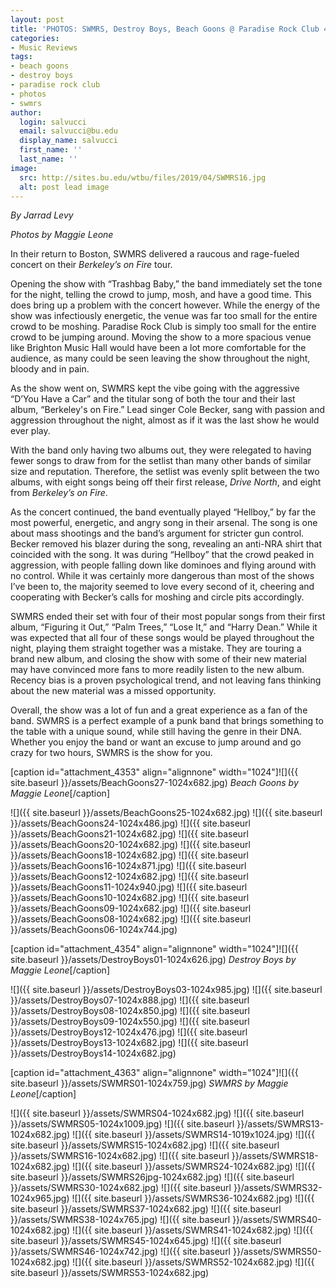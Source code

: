 ```yaml
---
layout: post
title: 'PHOTOS: SWMRS, Destroy Boys, Beach Goons @ Paradise Rock Club 4/12'
categories:
- Music Reviews
tags:
- beach goons
- destroy boys
- paradise rock club
- photos
- swmrs
author:
  login: salvucci
  email: salvucci@bu.edu
  display_name: salvucci
  first_name: ''
  last_name: ''
image:
  src: http://sites.bu.edu/wtbu/files/2019/04/SWMRS16.jpg
  alt: post lead image
---
```


_By Jarrad Levy_

_Photos by Maggie Leone_

In their return to Boston, SWMRS delivered a raucous and rage-fueled concert on their _Berkeley’s on Fire_ tour.

Opening the show with “Trashbag Baby,” the band immediately set the tone for the night, telling the crowd to jump, mosh, and have a good time. This does bring up a problem with the concert however. While the energy of the show was infectiously energetic, the venue was far too small for the entire crowd to be moshing. Paradise Rock Club is simply too small for the entire crowd to be jumping around. Moving the show to a more spacious venue like Brighton Music Hall would have been a lot more comfortable for the audience, as many could be seen leaving the show throughout the night, bloody and in pain.

As the show went on, SWMRS kept the vibe going with the aggressive “D’You Have a Car” and the titular song of both the tour and their last album, “Berkeley's on Fire.” Lead singer Cole Becker, sang with passion and aggression throughout the night, almost as if it was the last show he would ever play.

With the band only having two albums out, they were relegated to having fewer songs to draw from for the setlist than many other bands of similar size and reputation. Therefore, the setlist was evenly split between the two albums, with eight songs being off their first release, _Drive North_, and eight from _Berkeley’s on Fire_.

As the concert continued, the band eventually played “Hellboy,” by far the most powerful, energetic, and angry song in their arsenal. The song is one about mass shootings and the band’s argument for stricter gun control. Becker removed his blazer during the song, revealing an anti-NRA shirt that coincided with the song. It was during “Hellboy” that the crowd peaked in aggression, with people falling down like dominoes and flying around with no control. While it was certainly more dangerous than most of the shows I’ve been to, the majority seemed to love every second of it, cheering and cooperating with Becker’s calls for moshing and circle pits accordingly.

SWMRS ended their set with four of their most popular songs from their first album, “Figuring it Out,” “Palm Trees,” “Lose It,” and “Harry Dean.” While it was expected that all four of these songs would be played throughout the night, playing them straight together was a mistake. They are touring a brand new album, and closing the show with some of their new material may have convinced more fans to more readily listen to the new album. Recency bias is a proven psychological trend, and not leaving fans thinking about the new material was a missed opportunity.

Overall, the show was a lot of fun and a great experience as a fan of the band. SWMRS is a perfect example of a punk band that brings something to the table with a unique sound, while still having the genre in their DNA. Whether you enjoy the band or want an excuse to jump around and go crazy for two hours, SWMRS is the show for you.

\[caption id="attachment\_4353" align="alignnone" width="1024"\]![]({{ site.baseurl }}/assets/BeachGoons27-1024x682.jpg) _Beach Goons by Maggie Leone_\[/caption\]

![]({{ site.baseurl }}/assets/BeachGoons25-1024x682.jpg) ![]({{ site.baseurl }}/assets/BeachGoons24-1024x486.jpg) ![]({{ site.baseurl }}/assets/BeachGoons21-1024x682.jpg) ![]({{ site.baseurl }}/assets/BeachGoons20-1024x682.jpg) ![]({{ site.baseurl }}/assets/BeachGoons18-1024x682.jpg) ![]({{ site.baseurl }}/assets/BeachGoons16-1024x871.jpg) ![]({{ site.baseurl }}/assets/BeachGoons12-1024x682.jpg) ![]({{ site.baseurl }}/assets/BeachGoons11-1024x940.jpg) ![]({{ site.baseurl }}/assets/BeachGoons10-1024x682.jpg) ![]({{ site.baseurl }}/assets/BeachGoons09-1024x682.jpg) ![]({{ site.baseurl }}/assets/BeachGoons08-1024x682.jpg) ![]({{ site.baseurl }}/assets/BeachGoons06-1024x744.jpg)

\[caption id="attachment\_4354" align="alignnone" width="1024"\]![]({{ site.baseurl }}/assets/DestroyBoys01-1024x626.jpg) _Destroy Boys by Maggie Leone_\[/caption\]

![]({{ site.baseurl }}/assets/DestroyBoys03-1024x985.jpg) ![]({{ site.baseurl }}/assets/DestroyBoys07-1024x888.jpg) ![]({{ site.baseurl }}/assets/DestroyBoys08-1024x850.jpg) ![]({{ site.baseurl }}/assets/DestroyBoys09-1024x550.jpg) ![]({{ site.baseurl }}/assets/DestroyBoys12-1024x476.jpg) ![]({{ site.baseurl }}/assets/DestroyBoys13-1024x682.jpg) ![]({{ site.baseurl }}/assets/DestroyBoys14-1024x682.jpg)

\[caption id="attachment\_4363" align="alignnone" width="1024"\]![]({{ site.baseurl }}/assets/SWMRS01-1024x759.jpg) _SWMRS by Maggie Leone_\[/caption\]

![]({{ site.baseurl }}/assets/SWMRS04-1024x682.jpg) ![]({{ site.baseurl }}/assets/SWMRS05-1024x1009.jpg) ![]({{ site.baseurl }}/assets/SWMRS13-1024x682.jpg) ![]({{ site.baseurl }}/assets/SWMRS14-1019x1024.jpg) ![]({{ site.baseurl }}/assets/SWMRS15-1024x682.jpg) ![]({{ site.baseurl }}/assets/SWMRS16-1024x682.jpg) ![]({{ site.baseurl }}/assets/SWMRS18-1024x682.jpg) ![]({{ site.baseurl }}/assets/SWMRS24-1024x682.jpg) ![]({{ site.baseurl }}/assets/SWMRS26jpg-1024x682.jpg) ![]({{ site.baseurl }}/assets/SWMRS30-1024x682.jpg) ![]({{ site.baseurl }}/assets/SWMRS32-1024x965.jpg) ![]({{ site.baseurl }}/assets/SWMRS36-1024x682.jpg) ![]({{ site.baseurl }}/assets/SWMRS37-1024x682.jpg) ![]({{ site.baseurl }}/assets/SWMRS38-1024x765.jpg) ![]({{ site.baseurl }}/assets/SWMRS40-1024x682.jpg) ![]({{ site.baseurl }}/assets/SWMRS41-1024x682.jpg) ![]({{ site.baseurl }}/assets/SWMRS45-1024x645.jpg) ![]({{ site.baseurl }}/assets/SWMRS46-1024x742.jpg) ![]({{ site.baseurl }}/assets/SWMRS50-1024x682.jpg) ![]({{ site.baseurl }}/assets/SWMRS52-1024x682.jpg) ![]({{ site.baseurl }}/assets/SWMRS53-1024x682.jpg)